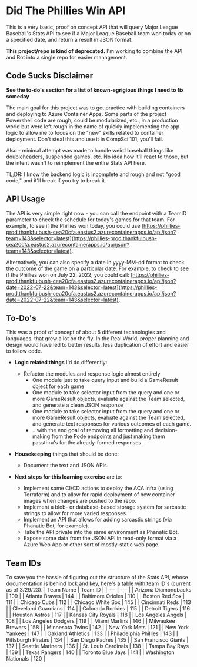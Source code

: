 # Did The Phillies Win API

This is a very basic, proof on concept API that will query Major League Baseball's Stats API to see if a Major League Baseball team won today or on a specified date, and return a result in JSON format.

**This project/repo is kind of deprecated.** I'm working to combine the API and Bot into a single repo for easier management.

## Code Sucks Disclaimer
**See the to-do's section for a list of known-egrigious things I need to fix someday**

The main goal for this project was to get practice with building containers and deploying to Azure Container Apps. Some parts of the project Powershell code are rough, could be modularized, etc., in a production world but were left rough in the name of quickly impelementing the app logic to allow me to focus on the "new" skills related to container deployment. Don't steal this and use it in CompSci 101, you'll fail.

Also - minimal attempt was made to handle weird baseball things like doubleheaders, suspended games, etc. No idea how it'll react to those, but the intent wasn't to reimplement the entire Stats API here.

TL;DR: I know the backend logic is incomplete and rough and not "good code," and it'll break if you try to break it.

## API Usage
The API is very simple right now - you can call the endpoint with a TeamID parameter to check the schedule for today's games for that team. For example, to see if the Phillies won today, you could use [https://phillies-prod.thankfulbush-cea20cfa.eastus2.azurecontainerapps.io/api/json?team=143&selector=latest](https://phillies-prod.thankfulbush-cea20cfa.eastus2.azurecontainerapps.io/api/json?team=143&selector=latest).

Alternatively, you can also specify a date in yyyy-MM-dd format to check the outcome of the game on a particular date. For example, to check to see if the Phillies won on July 22, 2022, you could call:
[https://phillies-prod.thankfulbush-cea20cfa.eastus2.azurecontainerapps.io/api/json?date=2022-07-22&team=143&selector=latest](https://phillies-prod.thankfulbush-cea20cfa.eastus2.azurecontainerapps.io/api/json?date=2022-07-22&team=143&selector=latest).

## To-Do's
This was a proof of concept of about 5 different technologies and languages, that grew a lot on the fly. In the Real World, proper planning and design would have led to better results, less duplication of effort and easier to follow code.

- **Logic related things** I'd do differently:
  - Refactor the modules and response logic almost entirely
    - One module just to take query input and build a GameResult object for each game
    - One module to take selector input from the query and one or more GameResult objects, evaluate against the Team selected, and generate a clean JSON response
    - One module to take selector input from the query and one or more GameResult objects, evaluate against the Team selected, and generate text responses for various outcomes of each game.
    - ...with the end goal of removing all formatting and decision-making from the Pode endpoints and just making them passthru's for the already-formed responses.

- **Housekeeping** things that should be done:
  - Document the text and JSON APIs.

- **Next steps for this learning exercise** are to:
  - Implement some CI/CD actions to deploy the ACA infra (using Terraform) and to allow for rapid deployment of new container images when changes are pushed to the repo.
  - Implement a blob- or database-based storage system for sarcastic strings to allow for more varied responses.
  - Implement an API that allows for adding sarcastic strings (via Phanatic Bot, for example).
  - Take the API private into the same environment as Phanatic Bot.
  - Expose some data from the JSON API in read-only format via a Azure Web App or other sort of mostly-static web page.

## Team IDs
To save you the hassle of figuring out the structure of the Stats API, whose documentation is behind lock and key, here's a table with team ID's (current as of 3/29/23).
| Team Name | Team ID |
| --- | --- |
| Arizona Diamondbacks | 109 |
| Atlanta Braves | 144 |
| Baltimore Orioles | 110 |
| Boston Red Sox | 111 |
| Chicago Cubs | 112 |
| Chicago White Sox | 145 |
| Cincinnati Reds | 113 |
| Cleveland Guardians | 114 |
| Colorado Rockies | 115 |
| Detroit Tigers | 116 |
| Houston Astros | 117 |
| Kansas City Royals | 118 |
| Los Angeles Angels | 108 |
| Los Angeles Dodgers | 119 |
| Miami Marlins | 146 |
| Milwaukee Brewers | 158 |
| Minnesota Twins | 142 |
| New York Mets | 121 |
| New York Yankees | 147 |
| Oakland Athletics | 133 |
| Philadelphia Phillies | 143 |
| Pittsburgh Pirates | 134 |
| San Diego Padres | 135 |
| San Francisco Giants | 137 |
| Seattle Mariners | 136 |
| St. Louis Cardinals | 138 |
| Tampa Bay Rays | 139 |
| Texas Rangers | 140 |
| Toronto Blue Jays | 141 |
| Washington Nationals | 120 |
